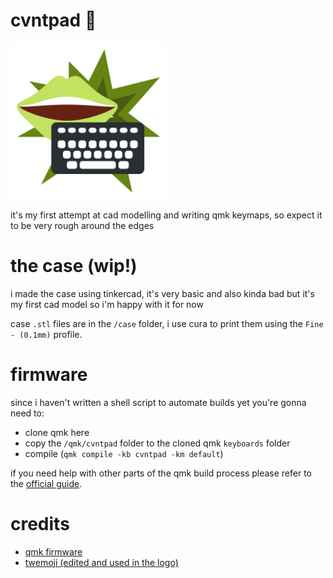 # cvntpad 🍋
<img alt="cvntpad logo: a dark gray keyboard with white keys and a pair of lime green lips in the background" src="logo.svg" width=250 height=250>

it's my first attempt at cad modelling and writing qmk keymaps, so expect it to be very rough around the edges

# the case (wip!)
i made the case using tinkercad, it's very basic and also kinda bad but it's my first cad model so i'm happy with it for now

case `.stl` files are in the `/case` folder, i use cura to print them using the `Fine - (0.1mm)` profile.

# firmware
since i haven't written a shell script to automate builds yet you're gonna need to:
- clone qmk here
- copy the `/qmk/cvntpad` folder to the cloned qmk `keyboards` folder 
- compile (`qmk compile -kb cvntpad -km default`)

if you need help with other parts of the qmk build process please refer to the [official guide](https://docs.qmk.fm/#/newbs). 

# credits
- [qmk firmware](https://github.com/qmk/qmk_firmware)
- [twemoji (edited and used in the logo)](https://twemoji.twitter.com/)